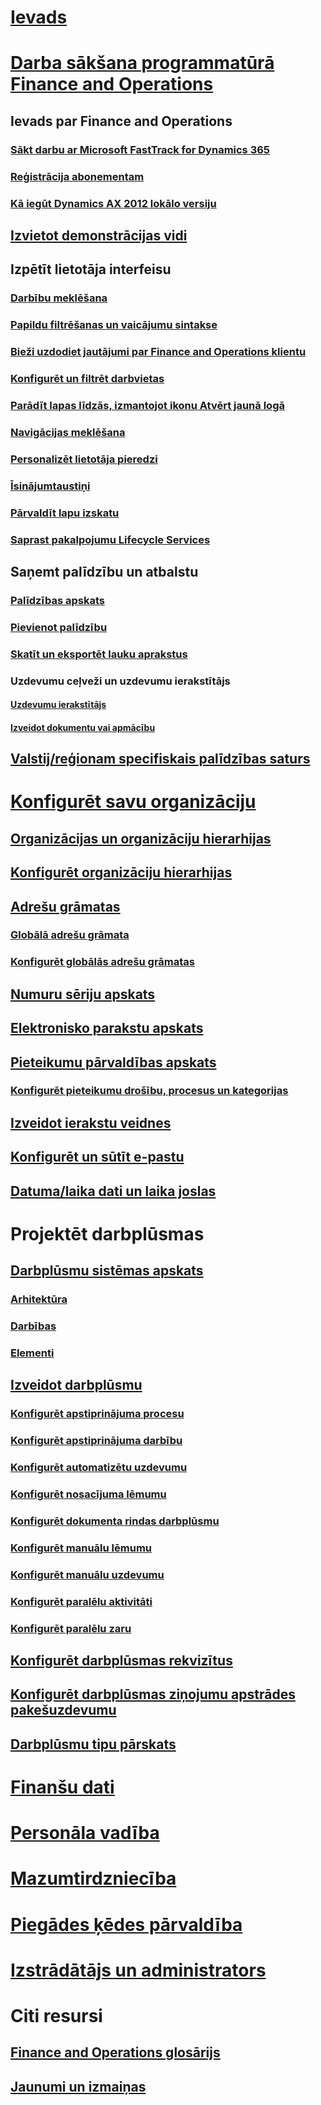 # [Ievads](index.md)

# [Darba sākšana programmatūrā Finance and Operations](get-started/onboarding-home.md)
## Ievads par Finance and Operations
### [Sākt darbu ar Microsoft FastTrack for Dynamics 365](get-started/fasttrack-dynamics-365-overview.md)
### [Reģistrācija abonementam](/dynamics365/unified-operations/dev-itpro/dev-tools/sign-up-preview-subscription?toc=/dynamics365/unified-operations/fin-and-ops/toc.json)
### [Kā iegūt Dynamics AX 2012 lokālo versiju](/dynamics365/unified-operations/dev-itpro/deployment/csp-download-customersource?toc=/dynamics365/unified-operations/fin-and-ops/toc.json)
## [Izvietot demonstrācijas vidi](/dynamics365/unified-operations/dev-itpro/deployment/deploy-demo-environment?toc=/dynamics365/unified-operations/fin-and-ops/toc.json)

## Izpētīt lietotāja interfeisu
### [Darbību meklēšana](get-started/action-search.md)
### [Papildu filtrēšanas un vaicājumu sintakse](get-started/advanced-filtering-query-options.md)
### [Bieži uzdodiet jautājumi par Finance and Operations klientu](get-started/client-faq.md)
### [Konfigurēt un filtrēt darbvietas](get-started/configure-filter-workspaces.md)
### [Parādīt lapas līdzās, izmantojot ikonu Atvērt jaunā logā](get-started/display-pages-side-by-side.md)
### [Navigācijas meklēšana](get-started/navigation-search.md)
### [Personalizēt lietotāja pieredzi](get-started/personalize-user-experience.md)
### [Īsinājumtaustiņi](get-started/shortcut-keys.md)
### [Pārvaldīt lapu izskatu](get-started/window-management.md)
### [Saprast pakalpojumu Lifecycle Services](/dynamics365/unified-operations/dev-itpro/lifecycle-services/lcs-works-lcs?toc=/dynamics365/unified-operations/fin-and-ops/toc.json)

## Saņemt palīdzību un atbalstu
### [Palīdzības apskats](/dynamics365/unified-operations/dev-itpro/get-started/help-overview?toc=/dynamics365/unified-operations/fin-and-ops/toc.json)
### [Pievienot palīdzību](/dynamics365/unified-operations/dev-itpro/get-started/help-connect?toc=/dynamics365/unified-operations/fin-and-ops/toc.json)
### [Skatīt un eksportēt lauku aprakstus](get-started/view-export-field-descriptions.md)

### Uzdevumu ceļveži un uzdevumu ierakstītājs
#### [Uzdevumu ierakstītājs](/dynamics365/unified-operations/dev-itpro/user-interface/task-recorder?toc=/dynamics365/unified-operations/fin-and-ops/toc.json)
#### [Izveidot dokumentu vai apmācību](/dynamics365/unified-operations/dev-itpro/user-interface/task-recorder?toc=/dynamics365/unified-operations/fin-and-ops/toc.json)

## [Valstij/reģionam specifiskais palīdzības saturs](/dynamics365/unified-operations/dev-itpro/lcs-solutions/country-region?toc=/dynamics365/unified-operations/fin-and-ops/toc.json)

# [Konfigurēt savu organizāciju](organization-administration/organization-administration-home-page.md)
## [Organizācijas un organizāciju hierarhijas](organization-administration/organizations-organizational-hierarchies.md)
## [Konfigurēt organizāciju hierarhijas](organization-administration/plan-organizational-hierarchy.md)
## [Adrešu grāmatas](organization-administration/qa-address-books.md)
### [Globālā adrešu grāmata](organization-administration/overview-global-address-book.md)
### [Konfigurēt globālās adrešu grāmatas](organization-administration/plan-configuration-global-address-book-additional-address-books.md)
## [Numuru sēriju apskats](organization-administration/number-sequence-overview.md)
## [Elektronisko parakstu apskats](organization-administration/electronic-signature-overview.md)
## [Pieteikumu pārvaldības apskats](organization-administration/cases.md)
### [Konfigurēt pieteikumu drošību, procesus un kategorijas](organization-administration/plan-case-management.md)
## [Izveidot ierakstu veidnes](organization-administration/record-templates.md)
## [Konfigurēt un sūtīt e-pastu](organization-administration/configure-email.md)
## [Datuma/laika dati un laika joslas](organization-administration/date-time-zones.md)

# Projektēt darbplūsmas
## [Darbplūsmu sistēmas apskats](organization-administration/overview-workflow-system.md)
### [Arhitektūra](organization-administration/workflow-system-architecture.md)
### [Darbības](organization-administration/workflow-actions.md)
### [Elementi](organization-administration/workflow-elements.md)
## [Izveidot darbplūsmu](organization-administration/create-workflow.md)
### [Konfigurēt apstiprinājuma procesu](organization-administration/configure-approval-process-workflow.md)
### [Konfigurēt apstiprinājuma darbību](organization-administration/configure-approval-step-workflow.md)
### [Konfigurēt automatizētu uzdevumu](organization-administration/configure-automated-task-workflow.md)
### [Konfigurēt nosacījuma lēmumu](organization-administration/configure-conditional-decision-workflow.md)
### [Konfigurēt dokumenta rindas darbplūsmu](organization-administration/configure-line-item-workflow.md)
### [Konfigurēt manuālu lēmumu](organization-administration/configure-manual-decision-workflow.md)
### [Konfigurēt manuālu uzdevumu](organization-administration/configure-manual-task-workflow.md)
### [Konfigurēt paralēlu aktivitāti](organization-administration/configure-parallel-activity-workflow.md)
### [Konfigurēt paralēlu zaru](organization-administration/configure-parallel-branch-workflow.md)
## [Konfigurēt darbplūsmas rekvizītus](organization-administration/configure-workflow-properties.md)
## [Konfigurēt darbplūsmas ziņojumu apstrādes pakešuzdevumu](organization-administration/workflow-batch-job-critical.md)
## [Darbplūsmu tipu pārskats](organization-administration/workflow-types-report.md)

# [Finanšu dati](/dynamics365/unified-operations/financials/index)

# [Personāla vadība](/dynamics365/unified-operations/talent/index)

# [Mazumtirdzniecība](/dynamics365/unified-operations/retail/index)

# [Piegādes ķēdes pārvaldība](/dynamics365/unified-operations/supply-chain/index)

# [Izstrādātājs un administrators](/dynamics365/unified-operations/dev-itpro/index)

# Citi resursi
## [Finance and Operations glosārijs](get-started/glossary.md)
## [Jaunumi un izmaiņas](/dynamics365/unified-operations/dev-itpro/get-started/whats-new-changed?toc=/dynamics365/unified-operations/fin-and-ops/toc.json)

